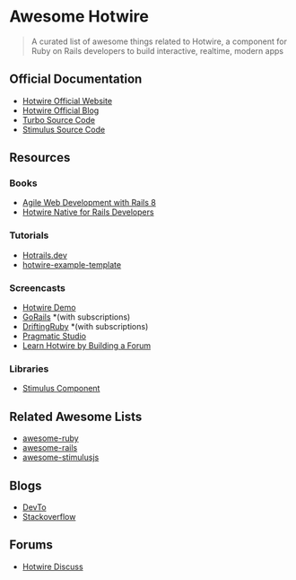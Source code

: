 # Awesome Hotwire

> A curated list of awesome things related to Hotwire, a component for Ruby on Rails developers to build interactive, realtime, modern apps


## Official Documentation

- [Hotwire Official Website](https://hotwired.dev)
- [Hotwire Official Blog](https://world.hey.com/hotwired)
- [Turbo Source Code](https://github.com/hotwired/turbo)
- [Stimulus Source Code](https://github.com/hotwired/stimulus)


## Resources

### Books
- [Agile Web Development with Rails 8](https://pragprog.com/titles/rails8/agile-web-development-with-rails-8)
- [Hotwire Native for Rails Developers ](https://pragprog.com/titles/jmnative/hotwire-native-for-rails-developers)

### Tutorials
- [Hotrails.dev](https://www.hotrails.dev)
- [hotwire-example-template](https://github.com/thoughtbot/hotwire-example-template)

### Screencasts
- [Hotwire Demo](https://www.youtube.com/watch?v=eKY-QES1XQQ)
- [GoRails](https://gorails.com/series/hotwire-rails) *(with subscriptions)
- [DriftingRuby](https://www.driftingruby.com/episodes?query%5Bname%5D=&tag=hotwire) *(with subscriptions)
- [Pragmatic Studio](https://pragmaticstudio.com/courses/hotwire-rails)
- [Learn Hotwire by Building a Forum](https://store.afomera.dev/learn-hotwire)

### Libraries
- [Stimulus Component](https://stimulus-components.netlify.app/)

## Related Awesome Lists
- [awesome-ruby](https://github.com/markets/awesome-ruby)
- [awesome-rails](https://github.com/gramantin/awesome-rails)
- [awesome-stimulusjs](https://github.com/skatkov/awesome-stimulusjs)

## Blogs
- [DevTo](https://dev.to/t/hotwire)
- [Stackoverflow](https://stackoverflow.com/questions/tagged/hotwire-rails)

## Forums
- [Hotwire Discuss](https://discuss.hotwired.dev)

